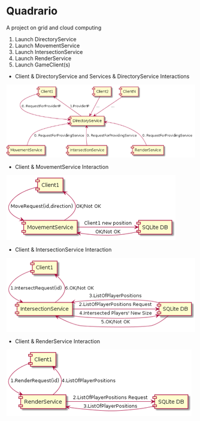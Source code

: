 # Quadrario
A project on grid and cloud computing

1. Launch DirectoryService
2. Launch MovementService
3. Launch IntersectionService
4. Launch RenderService
5. Launch GameClient(s)



- Client & DirectoryService and Services & DirectoryService Interactions

![](https://github.com/polinalester/Quadrario/blob/master/uml1.png)



- Client & MovementService Interaction

![](https://github.com/polinalester/Quadrario/blob/master/uml2.png)



- Client & IntersectionService Interaction

![](https://github.com/polinalester/Quadrario/blob/master/uml3.png)



- Client & RenderService Interaction

![](https://github.com/polinalester/Quadrario/blob/master/uml4.png)

